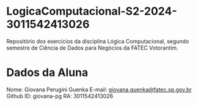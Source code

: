 # LogicaComputacional-S2-2024-3011542413026
Repositório dos exercícios da disciplina Lógica Computacional, segundo semestre de Ciência de Dados para Negócios da FATEC Votorantim.

# Dados da Aluna
Nome: Giovana Perugini Guenka
E-mail: giovana.guenka@fatec.sp.gov.br
Github ID: giovana-pg
RA: 3011542413026
